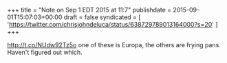 +++
title = "Note on Sep 1 EDT 2015 at 11:7"
publishdate = 2015-09-01T15:07:03+00:00
draft = false
syndicated = [ 'https://twitter.com/chrisjohndeluca/status/638729789013164000?s=20' ]
+++

http://t.co/NUdw92Tz5o one of these is Europa, the others are frying pans. Haven't figured out which.

